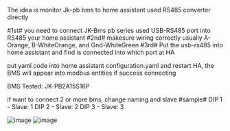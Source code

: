 The idea is monitor Jk-pb bms to home assistant used RS485 converter directly

#1st# you need to connect JK-Bms pb series used USB-RS485 port into RS485 your home assistant 
#2nd# makesure wiring correctly usually A-Orange, B-WhiteOrange, and Gnd-WhiteGreen
#3rd# Put the usb-rs485 into home assistant and find is connected into which port at HA

put yaml code into home assistant configuration.yaml and restart HA, the BMS will appear into modbus entities if success connecting

BMS Tested:
JK-PB2A15S16P

if want to connect 2 or more bms, change naming and slave
#sample#
DIP 1 - Slave: 1
DIP 2 - Slave: 2
DIP 3 - Slave: 3

![image](https://github.com/user-attachments/assets/513f1786-0580-435b-bc8c-384876ddfbe4)
![image](https://github.com/user-attachments/assets/ba4649c5-c319-42bc-aacb-bdfda1802689)

